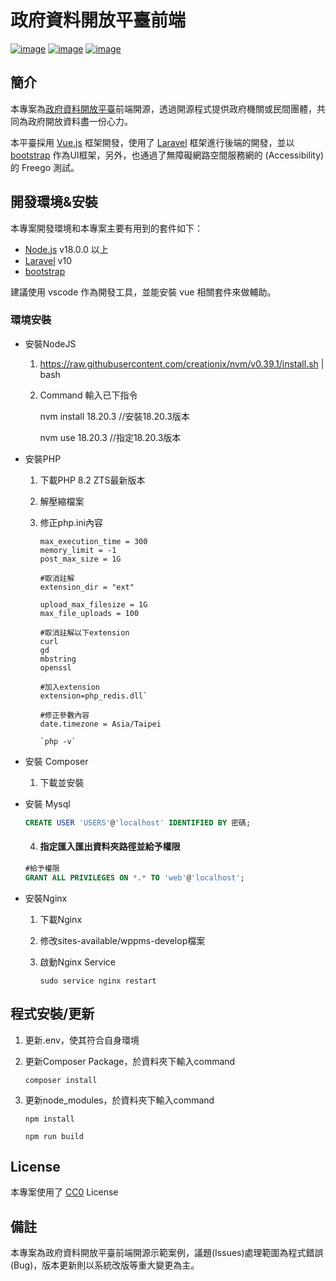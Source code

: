 # 政府資料開放平臺前端

[![image](https://img.shields.io/github/license/Naereen/StrapDown.js.svg)](https://opensource.org/licenses/MIT) [![image](https://img.shields.io/badge/node.js-v18.x-green.svg)](https://nodejs.org/en) [![image](https://img.shields.io/badge/Vue-3.x-green.svg)](https://vuejs.org/) 

## 簡介

本專案為[政府資料開放平臺](https://data.gov.tw)前端開源，透過開源程式提供政府機關或民間團體，共同為政府開放資料盡一份心力。

本平臺採用 [Vue.js](https://vuejs.org/) 框架開發，使用了 [Laravel](https://laravel.com/) 框架進行後端的開發，並以 [bootstrap](https://getbootstrap.com/) 作為UI框架，另外，也通過了無障礙網路空間服務網的 (Accessibility) 的 Freego 測試。

## 開發環境&安裝

本專案開發環境和本專案主要有用到的套件如下：

- [Node.js](https://nodejs.org/en/) v18.0.0 以上
- [Laravel](https://laravel.com/) v10
- [bootstrap](https://getbootstrap.com/)

建議使用 vscode 作為開發工具，並能安裝 vue 相關套件來做輔助。

### 環境安裝

-  安裝NodeJS

    1. https://raw.githubusercontent.com/creationix/nvm/v0.39.1/install.sh | bash

    1. Command 輸入已下指令
        
        nvm install 18.20.3 //安裝18.20.3版本
       
        nvm use 18.20.3 //指定18.20.3版本

-  安裝PHP
    
    1. 下載PHP 8.2 ZTS最新版本
    
    1. 解壓縮檔案

    1. 修正php.ini內容

        ```properties
        max_execution_time = 300
        memory_limit = -1
        post_max_size = 1G

        #取消註解
        extension_dir = "ext"

        upload_max_filesize = 1G
        max_file_uploads = 100

        #取消註解以下extension
        curl
        gd
        mbstring
        openssl

        #加入extension
        extension=php_redis.dll`

        #修正參數內容
        date.timezone = Asia/Taipei

        `php -v`

-  安裝 Composer

    1. 下載並安裝

-  安裝 Mysql


    ``` sql
    CREATE USER 'USERS'@'localhost' IDENTIFIED BY 密碼;
    ```
    4. #### 指定匯入匯出資料夾路徑並給予權限
    ``` sql
    #給予權限
    GRANT ALL PRIVILEGES ON *.* TO 'web'@'localhost';
    ```

- 安裝Nginx

    1. 下載Nginx

    1. 修改sites-available/wppms-develop檔案      
        
    1. 啟動Nginx Service

        `sudo service nginx restart`

## 程式安裝/更新
1. 更新.env，使其符合自身環境
1. 更新Composer Package，於資料夾下輸入command

    `composer install`

1. 更新node_modules，於資料夾下輸入command

    `npm install`

    `npm run build`


## License

本專案使用了 [CC0](https://github.com/moda-gov-tw) License


## 備註

本專案為政府資料開放平臺前端開源示範案例，議題(Issues)處理範圍為程式錯誤(Bug)，版本更新則以系統改版等重大變更為主。
